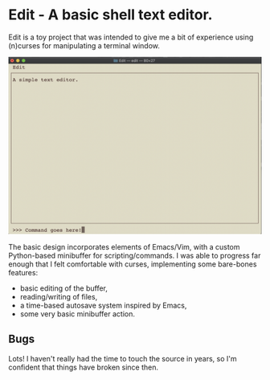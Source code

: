 # Edit - A basic shell text editor.

Edit is a toy project that was intended to give me a bit of experience using (n)curses for manipulating a terminal window.

![Example screenshot: edit](images/edit.png)

The basic design incorporates elements of Emacs/Vim, with a custom Python-based minibuffer for scripting/commands. I was able to progress far enough that I felt comfortable with curses, implementing some bare-bones features:
* basic editing of the buffer,
* reading/writing of files,
* a time-based autosave system inspired by Emacs,
* some very basic minibuffer action.

## Bugs

Lots! I haven't really had the time to touch the source in years, so I'm confident that things have broken since then.